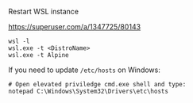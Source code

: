 Restart WSL instance

https://superuser.com/a/1347725/80143


    wsl -l
    wsl.exe -t <DistroName>
    wsl.exe -t Alpine

If you need to update `/etc/hosts` on Windows:

    # Open elevated priviledge cmd.exe shell and type:
    notepad C:\Windows\System32\Drivers\etc\hosts
